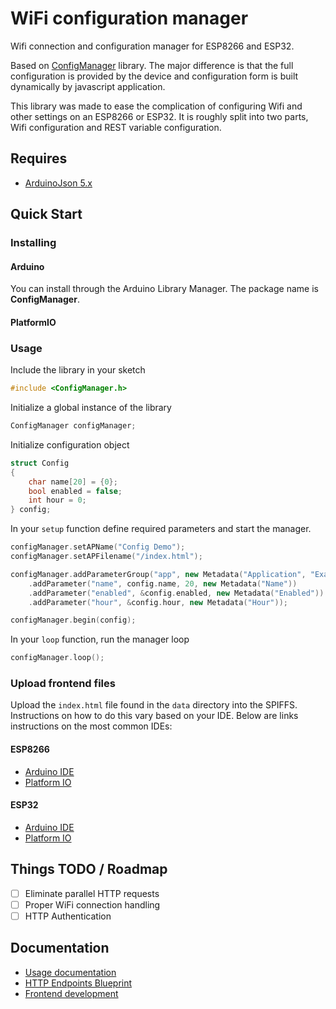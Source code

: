# WiFi configuration manager

Wifi connection and configuration manager for ESP8266 and ESP32.

Based on [ConfigManager](https://github.com/snakeye/ConfigManager) library. The major difference
is that the full configuration is provided by the device and configuration form is built
dynamically by javascript application.

This library was made to ease the complication of configuring Wifi and other
settings on an ESP8266 or ESP32. It is roughly split into two parts, Wifi configuration
and REST variable configuration.

## Requires

* [ArduinoJson 5.x](https://github.com/bblanchon/ArduinoJson)

## Quick Start

### Installing

#### Arduino

You can install through the Arduino Library Manager. The package name is **ConfigManager**.

#### PlatformIO

### Usage

Include the library in your sketch

```cpp
#include <ConfigManager.h>
```

Initialize a global instance of the library

```cpp
ConfigManager configManager;
```

Initialize configuration object

```cpp
struct Config
{
    char name[20] = {0};
    bool enabled = false;
    int hour = 0;
} config;
```

In your `setup` function define required parameters and start the manager.

```cpp
configManager.setAPName("Config Demo");
configManager.setAPFilename("/index.html");

configManager.addParameterGroup("app", new Metadata("Application", "Example of application properties"))
    .addParameter("name", config.name, 20, new Metadata("Name"))
    .addParameter("enabled", &config.enabled, new Metadata("Enabled"))
    .addParameter("hour", &config.hour, new Metadata("Hour"));

configManager.begin(config);
```

In your `loop` function, run the manager loop

```cpp
configManager.loop();
```

### Upload frontend files

Upload the ```index.html``` file found in the ```data``` directory into the SPIFFS.
Instructions on how to do this vary based on your IDE. Below are links instructions
on the most common IDEs:

#### ESP8266

* [Arduino IDE](http://arduino-esp8266.readthedocs.io/en/latest/filesystem.html#uploading-files-to-file-system)
* [Platform IO](http://docs.platformio.org/en/stable/platforms/espressif.html#uploading-files-to-file-system-spiffs)

#### ESP32

* [Arduino IDE](https://github.com/me-no-dev/arduino-esp32fs-plugin)
* [Platform IO](http://docs.platformio.org/en/stable/platforms/espressif32.html#uploading-files-to-file-system-spiffs)

## Things TODO / Roadmap

* [ ] Eliminate parallel HTTP requests
* [ ] Proper WiFi connection handling
* [ ] HTTP Authentication

## Documentation

* [Usage documentation](/docs/usage.md)
* [HTTP Endpoints Blueprint](/docs/dist/api.apib)
* [Frontend development](/docs/frontend.md)

